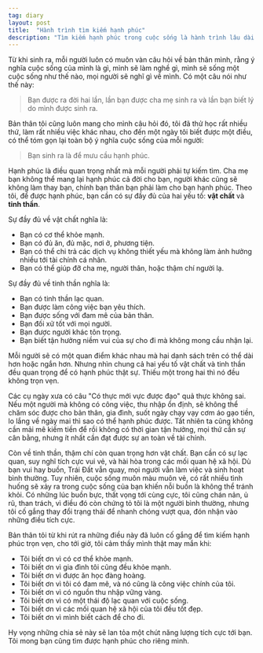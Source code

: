 ```yaml
---
tag: diary
layout: post
title:  "Hành trình tìm kiếm hạnh phúc"
description: "Tìm kiếm hạnh phúc trong cuộc sống là hành trình lâu dài và thú vị, là đích đến tất cả mọi người đều muốn hướng tới."
---
```

Từ khi sinh ra, mỗi người luôn có muôn vàn câu hỏi về bản thân mình, rằng ý nghĩa cuộc sống của mình là gì, mình sẽ làm nghề gì, mình sẽ sống một cuộc sống như thế nào, mọi người sẽ nghĩ gì về mình. Có một câu nói như thế này:

> Bạn được ra đời hai lần, lần bạn được cha mẹ sinh ra và lần bạn biết lý do mình được sinh ra.

Bản thân tôi cũng luôn mang cho mình câu hỏi đó, tôi đã thử học rất nhiều thứ, làm rất nhiều việc khác nhau, cho đến một ngày tôi biết được một điều, có thể tóm gọn lại toàn bộ ý nghĩa cuộc sống của mỗi người:

> Bạn sinh ra là để mưu cầu hạnh phúc.

Hạnh phúc là điều quan trọng nhất mà mỗi người phải tự kiếm tìm. Cha mẹ bạn không thể mang lại hạnh phúc cả đời cho bạn, người khác cũng sẽ không làm thay bạn, chính bạn thân bạn phải làm cho bạn hạnh phúc. Theo tôi, để được hạnh phúc, bạn cần có sự đầy đủ của hai yếu tố: <b>vật chất</b> và <b>tinh thần</b>.

Sự đầy đủ về vật chất nghĩa là:
- Bạn có cơ thể khỏe mạnh.
- Bạn có đủ ăn, đủ mặc, nơi ở, phương tiện.
- Bạn có thể chi trả các dịch vụ không thiết yếu mà không làm ảnh hưởng nhiều tới tài chính cá nhân.
- Bạn có thể giúp đỡ cha mẹ, người thân, hoặc thậm chí người lạ.


Sự đầy đủ về tinh thần nghĩa là:
- Bạn có tinh thần lạc quan.
- Bạn được làm công việc bạn yêu thích.
- Bạn được sống với đam mê của bản thân.
- Bạn đối xử tốt với mọi người.
- Bạn được người khác tôn trọng.
- Bạn biết tận hưởng niềm vui của sự cho đi mà không mong cầu nhận lại.

Mỗi người sẽ có một quan điểm khác nhau mà hai danh sách trên có thể dài hơn hoặc ngắn hơn. Nhưng nhìn chung cả hai yếu tố vật chất và tinh thần đều quan trọng để có hạnh phúc thật sự. Thiếu một trong hai thì nó đều không trọn vẹn.

Các cụ ngày xưa có câu "Có thực mới vực được đạo" quả thực không sai. Nếu một người mà không có công việc, thu nhập ổn định, sẽ không thể chăm sóc được cho bản thân, gia đình, suốt ngày chạy vạy cơm áo gạo tiền, lo lắng về ngày mai thì sao có thể hạnh phúc được. Tất nhiên ta cũng không cần mải mê kiếm tiền để rồi không có thời gian tận hưởng, mọi thứ cần sự cân bằng, nhưng ít nhất cần đạt được sự an toàn về tài chính.

Còn về tinh thần, thậm chí còn quan trọng hơn vật chất. Bạn cần có sự lạc quan, suy nghĩ tích cực vui vẻ, và hài hòa trong các mối quan hệ xã hội. Dù bạn vui hay buồn, Trái Đất vẫn quay, mọi người vẫn làm việc và sinh hoạt bình thường. Tuy nhiên, cuộc sống muôn màu muôn vẻ, có rất nhiều tình huống sẽ xảy ra trong cuộc sống của bạn khiến nỗi buồn là không thể tránh khỏi. Có những lúc buồn bực, thất vọng tới cùng cực, tôi cũng chán nản, ủ rũ, than trách, vì điều đó còn chứng tỏ tôi là một người bình thường, nhưng tôi cố gắng thay đổi trạng thái để nhanh chóng vượt qua, đón nhận vào những điều tích cực.

Bản thân tôi từ khi rút ra những điều này đã luôn cố gắng để tìm kiếm hạnh phúc trọn vẹn, cho tới giờ, tôi cảm thấy mình thật may mắn khi:

- Tôi biết ơn vì có cơ thể khỏe mạnh.
- Tôi biết ơn vì gia đình tôi cũng đều khỏe mạnh.
- Tôi biết ơn vì được ăn học đàng hoàng.
- Tôi biết ơn vì tôi có đam mê, và nó cũng là công việc chính của tôi.
- Tôi biết ơn vì có nguồn thu nhập vững vàng.
- Tôi biết ơn vì có một thái độ lạc quan với cuộc sống.
- Tôi biết ơn vì các mối quan hệ xã hội của tôi đều tốt đẹp.
- Tôi biết ơn vì mình biết cách để cho đi.

Hy vọng những chia sẻ này sẽ lan tỏa một chút năng lượng tích cực tới bạn. Tôi mong bạn cũng tìm được hạnh phúc cho riêng mình.